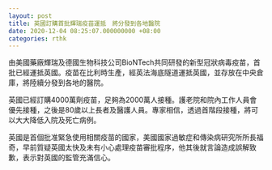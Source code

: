 ```yaml
---
layout: post
title: 英國訂購首批輝瑞疫苗運抵　將分發到各地醫院
date: 2020-12-04 08:25:07.000000000 +08:00
categories: rthk
---
```


由美國藥廠輝瑞及德國生物科技公司BioNTech共同研發的新型冠狀病毒疫苗，首批已經運抵英國。疫苗在比利時生產，經英法海底隧道運抵英國，並存放在中央倉庫，將陸續分發到各地的醫院。

英國已經訂購4000萬劑疫苗，足夠為2000萬人接種。護老院和院內工作人員會優先接種，之後是80歲以上長者及醫護人員。專家相信，透過首階段接種，將可以大大降低入院及死亡病例。

英國是首個批准緊急使用相關疫苗的國家，美國國家過敏症和傳染病研究所所長福奇，早前質疑英國太快及未有小心處理疫苗審批程序，他其後就言論造成誤解致歉，表示對英國的監管充滿信心。

